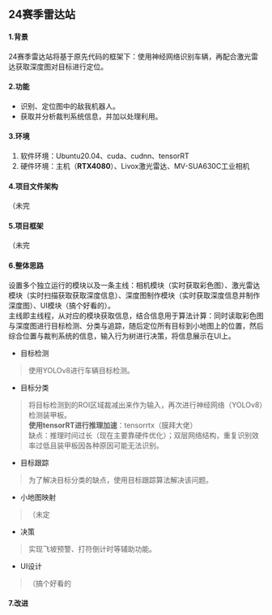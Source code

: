 ## 24赛季雷达站
#### 1.背景
24赛季雷达站将基于原先代码的框架下：使用神经网络识别车辆，再配合激光雷达获取深度图对目标进行定位。  

#### 2.功能
* 识别、定位图中的敌我机器人。
* 获取并分析裁判系统信息，并加以处理利用。

#### 3.环境
1. 软件环境：Ubuntu20.04、cuda、cudnn、tensorRT  
2. 硬件环境：主机（**RTX4080**）、Livox激光雷达、MV-SUA630C工业相机  

#### 4.项目文件架构
（未完

#### 5.项目框架
（未完

#### 6.整体思路  
设置多个独立运行的模块以及一条主线：相机模块（实时获取彩色图）、激光雷达模块（实时扫描获取获取深度信息）、深度图制作模块（实时获取深度信息并制作深度图）、UI模块（搞个好看的）。  
主线即主线程，从对应的模块获取信息，结合信息用于算法计算：同时读取彩色图与深度图进行目标检测、分类与追踪，随后定位所有目标到小地图上的位置，然后综合位置与裁判系统的信息，输入行为树进行决策，将信息展示在UI上。  

* 目标检测  
> 使用YOLOv8进行车辆目标检测。  

* 目标分类  
> 将目标检测到的ROI区域裁减出来作为输入，再次进行神经网络（YOLOv8）检测装甲板。  
**使用tensorRT进行推理加速**：tensorrtx（膜拜大佬）  
> 缺点：推理时间过长（现在主要靠硬件优化）；双层网络结构，重复识别效率过低且装甲板因各种原因可能无法识别。

* 目标跟踪  
> 为了解决目标分类的缺点，使用目标跟踪算法解决该问题。  

* 小地图映射  
> （未定

* 决策  
> 实现飞坡预警、打符倒计时等辅助功能。

* UI设计  
> （搞个好看的

#### 7.改进

